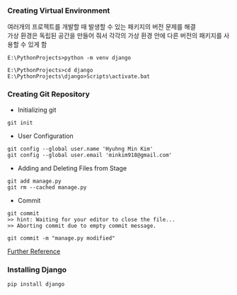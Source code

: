 ### Creating Virtual Environment
여러개의 프로젝트를 개발할 때 발생할 수 있는 패키지의 버전 문제를 해결  
가상 환경은 독립된 공간을 만들어 줘서 각각의 가상 환경 안에 다른 버전의 패키지를 사용할 수 있게 함
```
E:\PythonProjects>python -m venv django
```
```
E:\PythonProjects>cd django
E:\PythonProjects\django>Scripts\activate.bat
```

### Creating Git Repository
- Initializing git
```
git init
```
- User Configuration
```
git config --global user.name 'Hyuhng Min Kim'
git config --global user.email 'minkim918@gmail.com'
```
- Adding and Deleting Files from Stage
```
git add manage.py
git rm --cached manage.py
```
- Commit
```
git commit
>> hint: Waiting for your editor to close the file...
>> Aborting commit due to empty commit message.
```
```
git commit -m "manage.py modified"
```

[Further Reference](https://dojang.io/mod/page/view.php?id=2470)

### Installing Django
```
pip install django
```
